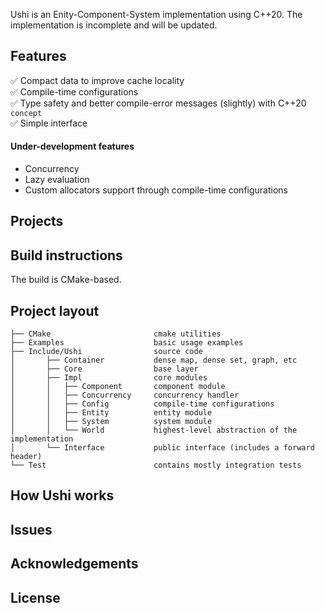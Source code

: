  
Ushi is an Enity-Component-System implementation using C++20. The implementation 
is incomplete and will be updated.

## Features

&#9989; Compact data to improve cache locality <br>
&#9989; Compile-time configurations <br>
&#9989; Type safety and better compile-error messages (slightly) with C++20 <code>concept</code><br>
&#9989; Simple interface <br>

#### Under-development features

* Concurrency <br>
* Lazy evaluation <br>
* Custom allocators support through compile-time configurations <br>

## Projects

## Build instructions

The build is CMake-based.

## Project layout

```
├── CMake                       cmake utilities
├── Examples                    basic usage examples
├── Include/Ushi                source code      
│       ├── Container           dense map, dense set, graph, etc
│       ├── Core                base layer
│       ├── Impl                core modules
│       │   ├── Component       component module
│       │   ├── Concurrency     concurrency handler
│       │   ├── Config          compile-time configurations
│       │   ├── Entity          entity module 
│       │   ├── System          system module
│       │   └── World           highest-level abstraction of the implementation
│       └── Interface           public interface (includes a forward header)
└── Test                        contains mostly integration tests
```

## How Ushi works

## Issues

## Acknowledgements

## License

